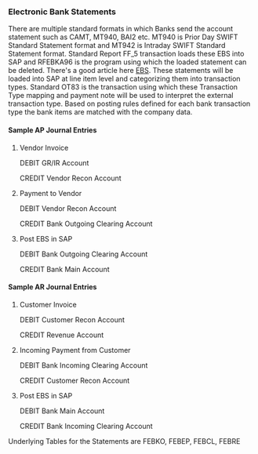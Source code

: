 ### Electronic Bank Statements

There are multiple standard formats in which Banks send the account statement such as CAMT, MT940, BAI2 etc. MT940 is Prior Day SWIFT Standard Statement format and MT942 is Intraday SWIFT Standard Statement format. Standard Report FF_5 transaction loads these EBS into SAP and RFEBKA96 is the program using which the loaded statement can be deleted. There's a good article here [EBS](https://blogs.sap.com/2021/01/04/all-you-need-to-know-about-electronic-bank-statement-camt-054-format/). 
These statements will be loaded into SAP at line item level and categorizing them into transaction types. Standard OT83 is the transaction using which these Transaction Type mapping and payment note will be used to interpret the external transaction
type. Based on posting rules defined for each bank transaction type the bank items are matched with the company data.

#### Sample AP Journal Entries
1. Vendor Invoice

    DEBIT   GR/IR Account

    CREDIT  Vendor Recon Account


2. Payment to Vendor

    DEBIT   Vendor Recon Account

    CREDIT  Bank Outgoing Clearing Account

3. Post EBS in SAP

    DEBIT   Bank Outgoing Clearing Account

    CREDIT  Bank Main Account


#### Sample AR Journal Entries
1. Customer Invoice

    DEBIT   Customer Recon Account

    CREDIT  Revenue Account

2. Incoming Payment from Customer

    DEBIT   Bank Incoming Clearing Account

    CREDIT  Customer Recon Account

3. Post EBS in SAP

    DEBIT   Bank Main Account

    CREDIT  Bank Incoming Clearing Account

Underlying Tables for the Statements are FEBKO, FEBEP, FEBCL, FEBRE
